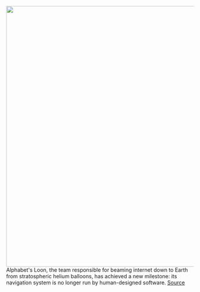 <img src='https://cdn.vox-cdn.com/thumbor/-0_Y9mxtkV_7yNUDukOzUhWoh9I=/0x0:2000x1125/1200x800/filters:focal(860x344:1180x664)/cdn.vox-cdn.com/uploads/chorus_image/image/68363015/1_Xfj6pEzUM5Gw3UKUaEw2qQ.0.jpeg' width='700px' /><br/>
Alphabet's Loon, the team responsible for beaming internet down to Earth from stratospheric helium balloons, has achieved a new milestone: its navigation system is no longer run by human-designed software.
<a href='https://www.theverge.com/2020/12/2/21811123/alphabet-loon-internet-balloons-ai-machine-learning-pilot'> Source <a/>